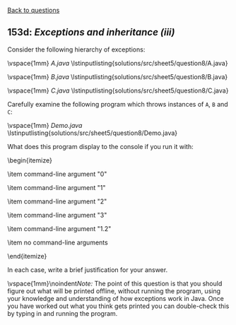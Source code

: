 [Back to questions](../README.md)

## 153d: *Exceptions and inheritance (iii)*

Consider the following hierarchy of exceptions:

\vspace{1mm}
*A.java*
\lstinputlisting{solutions/src/sheet5/question8/A.java}

\vspace{1mm}
*B.java*
\lstinputlisting{solutions/src/sheet5/question8/B.java}

\vspace{1mm}
*C.java*
\lstinputlisting{solutions/src/sheet5/question8/C.java}

Carefully examine the following program which throws instances of `A`, `B` and `C`:

\vspace{1mm}
*Demo.java*
\lstinputlisting{solutions/src/sheet5/question8/Demo.java}

What does this program display to the console if you run it with:

\begin{itemize}

\item command-line argument "0"

\item command-line argument "1"

\item command-line argument "2"

\item command-line argument "3"

\item command-line argument "1.2"

\item no command-line arguments

\end{itemize}

In each case, write a brief justification for your answer.

\vspace{1mm}\noindent*Note:* The point of this question is that you should figure out what will be printed offline, without running the program, using
your knowledge and understanding of how exceptions work in Java.  Once you have worked out what you think gets printed you can double-check
this by typing in and running the program.

